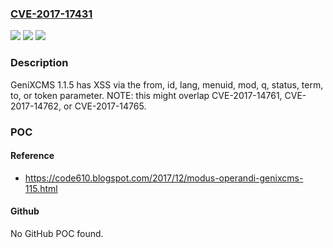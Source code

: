 ### [CVE-2017-17431](https://cve.mitre.org/cgi-bin/cvename.cgi?name=CVE-2017-17431)
![](https://img.shields.io/static/v1?label=Product&message=n%2Fa&color=blue)
![](https://img.shields.io/static/v1?label=Version&message=n%2Fa&color=blue)
![](https://img.shields.io/static/v1?label=Vulnerability&message=n%2Fa&color=brighgreen)

### Description

GeniXCMS 1.1.5 has XSS via the from, id, lang, menuid, mod, q, status, term, to, or token parameter. NOTE: this might overlap CVE-2017-14761, CVE-2017-14762, or CVE-2017-14765.

### POC

#### Reference
- https://code610.blogspot.com/2017/12/modus-operandi-genixcms-115.html

#### Github
No GitHub POC found.

